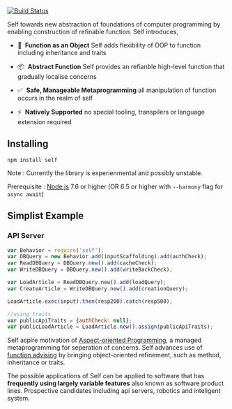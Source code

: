 [![Build Status](https://travis-ci.org/hiun/self.svg?branch=master)](https://travis-ci.org/hiun/self)

Self towards new abstraction of foundations of computer programming by enabling construction of refinable function. Self introduces,

* &#128221;&nbsp;&nbsp;**Function as an Object** Self adds flexibility of OOP to function including inheritance and traits

* &#128230;&nbsp;&nbsp;**Abstract Function** Self provides an refianble high-level function that gradually localise concerns

* &#9989;&nbsp;&nbsp;**Safe, Manageable Metaprogramming** all manipulation of function occurs in the realm of self

* &#9889;&nbsp;&nbsp;**Natively Supported** no special tooling, transpilers or language extension required


## Installing
```
npm install self
```

Note : Currently the library is experienmental and possibly unstable.

Prerequisite : [Node.js](http://nodejs.org) 7.6 or higher (OR 6.5 or higher with `--harmony` flag for `async await`)

## Simplist Example

### API Server

```js
var Behavior = require('self');
var DBQuery = new Behavior.add(inputScaffolding).add(authCheck);
var ReadDBQuery = DBQuery.new().add(cacheCheck);
var WriteDBQuery = DBQuery.new().add(writeBackCheck);

var LoadArticle = ReadDBQuery.new().add(loadQuery);
var CreateArticle = WriteDBQuery.new().add(creationQuery);

LoadArticle.exec(input).then(resp200).catch(resp500);

//using traits
var publicApiTraits = {authCheck: null};
var publicLoadArticle = LoadArticle.new().assign(publicApiTraits);
```

Self aspire motivation of [Aspect-oriented Programming](https://en.wikipedia.org/wiki/Aspect-oriented_programming), a managed metaprogramming for seperation of concerns. Self advances use of [function advising](https://en.wikipedia.org/wiki/Advice_(programming)) by bringing object-oriented refinement, such as method, inheritance or traits.

The possible applications of Self can be applied to software that has **frequently using largely variable features** also known as software product lines. Prospective candidates including api servers, robotics and inteligent system.
